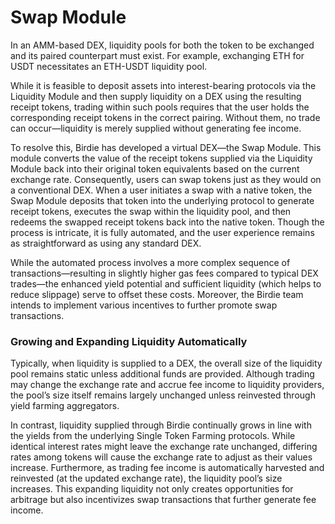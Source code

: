 # Swap Module

In an AMM-based DEX, liquidity pools for both the token to be exchanged and its paired counterpart must exist. For example, exchanging ETH for USDT necessitates an ETH-USDT liquidity pool.

While it is feasible to deposit assets into interest-bearing protocols via the Liquidity Module and then supply liquidity on a DEX using the resulting receipt tokens, trading within such pools requires that the user holds the corresponding receipt tokens in the correct pairing. Without them, no trade can occur—liquidity is merely supplied without generating fee income.

To resolve this, Birdie has developed a virtual DEX—the Swap Module. This module converts the value of the receipt tokens supplied via the Liquidity Module back into their original token equivalents based on the current exchange rate. Consequently, users can swap tokens just as they would on a conventional DEX. When a user initiates a swap with a native token, the Swap Module deposits that token into the underlying protocol to generate receipt tokens, executes the swap within the liquidity pool, and then redeems the swapped receipt tokens back into the native token. Though the process is intricate, it is fully automated, and the user experience remains as straightforward as using any standard DEX.

While the automated process involves a more complex sequence of transactions—resulting in slightly higher gas fees compared to typical DEX trades—the enhanced yield potential and sufficient liquidity (which helps to reduce slippage) serve to offset these costs. Moreover, the Birdie team intends to implement various incentives to further promote swap transactions.



### Growing and Expanding Liquidity Automatically

Typically, when liquidity is supplied to a DEX, the overall size of the liquidity pool remains static unless additional funds are provided. Although trading may change the exchange rate and accrue fee income to liquidity providers, the pool’s size itself remains largely unchanged unless reinvested through yield farming aggregators.

In contrast, liquidity supplied through Birdie continually grows in line with the yields from the underlying Single Token Farming protocols. While identical interest rates might leave the exchange rate unchanged, differing rates among tokens will cause the exchange rate to adjust as their values increase. Furthermore, as trading fee income is automatically harvested and reinvested (at the updated exchange rate), the liquidity pool’s size increases. This expanding liquidity not only creates opportunities for arbitrage but also incentivizes swap transactions that further generate fee income.
